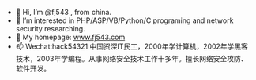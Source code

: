 - 👋 Hi, I’m @fj543 , from china.
- 👀 I’m interested in PHP/ASP/VB/Python/C programing and network security researching.
- 🌱 My homepage: www.fj543.com
- 📫 Wechat:hack54321
中国资深IT民工，2000年学计算机，2002年学黑客技术，2003年学编程。从事网络安全技术工作十多年。擅长网络安全攻防、软件开发。
